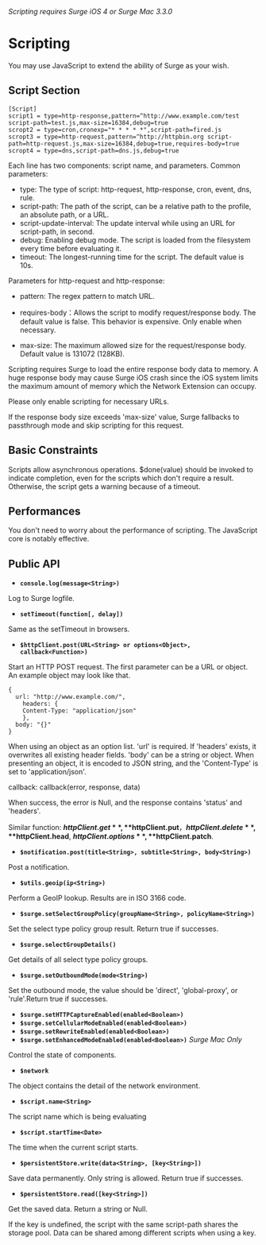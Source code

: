 _Scripting requires Surge iOS 4 or Surge Mac 3.3.0_

# Scripting

You may use JavaScript to extend the ability of Surge as your wish.

## Script Section

```
[Script]
script1 = type=http-response,pattern=^http://www.example.com/test script-path=test.js,max-size=16384,debug=true
scropt2 = type=cron,cronexp="* * * * *",script-path=fired.js
scropt3 = type=http-request,pattern=^http://httpbin.org script-path=http-request.js,max-size=16384,debug=true,requires-body=true
scropt4 = type=dns,script-path=dns.js,debug=true
```

Each line has two components: script name, and parameters. 
Common parameters: 
 
* type: The type of script: http-request, http-response, cron, event, dns, rule.
* script-path: The path of the script, can be a relative path to the profile, an absolute path, or a URL.
* script-update-interval: The update interval while using an URL for script-path, in second. 
* debug: Enabling debug mode. The script is loaded from the filesystem every time before evaluating it.
* timeout: The longest-running time for the script. The default value is 10s.

Parameters for http-request and http-response:

* pattern: The regex pattern to match URL.

* requires-body：Allows the script to modify request/response body. The default value is false. This behavior is expensive. Only enable when necessary.

* max-size: The maximum allowed size for the request/response body. Default value is 131072 (128KB).

Scripting requires Surge to load the entire response body data to memory. A huge response body may cause Surge iOS crash since the iOS system limits the maximum amount of memory which the Network Extension can occupy.

Please only enable scripting for necessary URLs.

If the response body size exceeds 'max-size' value, Surge fallbacks to passthrough mode and skip scripting for this request.

## Basic Constraints

Scripts allow asynchronous operations. $done(value<Object>) should be invoked to indicate completion, even for the scripts which don't require a result. Otherwise, the script gets a warning because of a timeout. 

## Performances

You don't need to worry about the performance of scripting. The JavaScript core is notably effective. 

## Public API

* **`console.log(message<String>)`**

Log to Surge logfile.

* **`setTimeout(function[, delay])`**

Same as the setTimeout in browsers.

* **`$httpClient.post(URL<String> or options<Object>, callback<Function>)`**

Start an HTTP POST request. The first parameter can be a URL or object. An example object may look like that. 

```
{
  url: "http://www.example.com/",
    headers: {
    Content-Type: "application/json"
    },
  body: "{}"
}
```

When using an object as an option list. 'url' is required. If 'headers' exists, it overwrites all existing header fields. 'body' can be a string or object. When presenting an object, it is encoded to JSON string, and the 'Content-Type' is set to 'application/json'.

callback: callback(error<String>, response<Object>, data<String>)

When success, the error is Null, and the response contains 'status' and 'headers'.

Similar function: **$httpClient.get**, **$httpClient.put**，**$httpClient.delete**, **$httpClient.head**, **$httpClient.options**, **$httpClient.patch**.

* **`$notification.post(title<String>, subtitle<String>, body<String>)`**

Post a notification. 

* **`$utils.geoip(ip<String>)`**

Perform a GeoIP lookup. Results are in ISO 3166 code.

* **`$surge.setSelectGroupPolicy(groupName<String>, policyName<String>)`**

Set the select type policy group result. Return true if successes.

* **`$surge.selectGroupDetails()`**

Get details of all select type policy groups.

* **`$surge.setOutboundMode(mode<String>)`**

Set the outbound mode, the value should be 'direct', 'global-proxy', or 'rule'.Return true if successes.

* **`$surge.setHTTPCaptureEnabled(enabled<Boolean>)`**
* **`$surge.setCellularModeEnabled(enabled<Boolean>)`**
* **`$surge.setRewriteEnabled(enabled<Boolean>)`**
* **`$surge.setEnhancedModeEnabled(enabled<Boolean>)`** _Surge Mac Only_

Control the state of components.

* **`$network`**

The object contains the detail of the network environment.

* **`$script.name<String>`**

The script name which is being evaluating 
* **`$script.startTime<Date>`**

The time when the current script starts.

* **`$persistentStore.write(data<String>, [key<String>])`**

Save data permanently. Only string is allowed. Return true if successes.

* **`$persistentStore.read([key<String>])`**

Get the saved data. Return a string or Null.

If the key is undefined, the script with the same script-path shares the storage pool. Data can be shared among different scripts when using a key.


